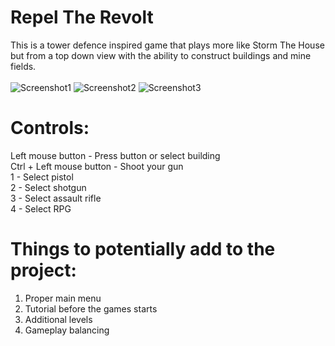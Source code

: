 # Repel The Revolt
This is a tower defence inspired game that plays more like Storm The House but from a top down view with the ability to construct buildings and mine fields. <br>
<br>
![Screenshot1](https://github.com/user-attachments/assets/2eb3aaeb-de43-413d-b2ab-b40a429ec9d9)
![Screenshot2](https://github.com/user-attachments/assets/45be734f-9b44-4e63-8bf4-74b5806cdede)
![Screenshot3](https://github.com/user-attachments/assets/8792bacc-d709-4ae7-86d2-7593fe093d5b)
# Controls:
Left mouse button - Press button or select building <br>
Ctrl + Left mouse button - Shoot your gun <br>
1 - Select pistol <br>
2 - Select shotgun <br>
3 - Select assault rifle <br>
4 - Select RPG <br>
# Things to potentially add to the project:
1) Proper main menu <br>
2) Tutorial before the games starts <br>
3) Additional levels <br>
4) Gameplay balancing <br>
